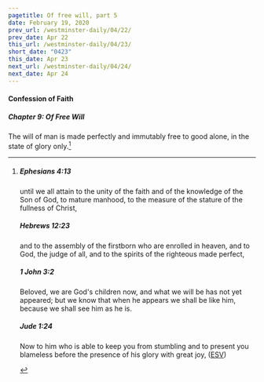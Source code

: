 ```yaml
---
pagetitle: Of free will, part 5
date: February 19, 2020
prev_url: /westminster-daily/04/22/
prev_date: Apr 22
this_url: /westminster-daily/04/23/
short_date: "0423"
this_date: Apr 23
next_url: /westminster-daily/04/24/
next_date: Apr 24
---
```


#### Confession of Faith

##### Chapter 9: Of Free Will

The will of man is made perfectly and immutably free to good alone, in the state of glory only.[^fnref:wcf1]

[^fnref:wcf1]: <div class="esv"><h5>Ephesians 4:13</h5> <div class="esv-text"><p id="p49004013.01-1">until we all attain to the unity of the faith and of the knowledge of the Son of God, to mature manhood, to the measure of the stature of the fullness of Christ,</p> </div><h5>Hebrews 12:23</h5> <div class="esv-text"><p id="p58012023.01-2">and to the assembly of the firstborn who are enrolled in heaven, and to God, the judge of all, and to the spirits of the righteous made perfect,</p> </div><h5>1 John 3:2</h5> <div class="esv-text"><p id="p62003002.01-3">Beloved, we are God's children now, and what we will be has not yet appeared; but we know that when he appears we shall be like him, because we shall see him as he is.</p> </div><h5>Jude 1:24</h5> <div class="esv-text"> <p id="p65001024.02-4">Now to him who is able to keep you from stumbling and to present you blameless before the presence of his glory with great joy,  (<a href="http://www.esv.org" class="copyright">ESV</a>)</p> </div> </div>


